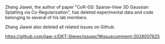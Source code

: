 Zhang  Jiawei, the author of paper "CoR-GS: Sparse-View 3D Gaussian Splatting via Co-Regularization",  has deleted experimental data and code belonging to several of his lab members.

Zhang Jiawei also deleted all related issues on Github.

https://github.com/jiaw-z/DKT-Stereo/issues/1#issuecomment-2028007825
